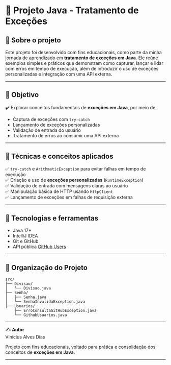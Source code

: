 # 📡 Projeto Java - Tratamento de Exceções

## 🔖 Sobre o projeto  
Este projeto foi desenvolvido com fins educacionais, como parte da minha jornada de aprendizado em **tratamento de exceções em Java**. Ele reúne exemplos simples e práticos que demonstram como capturar, lançar e lidar com erros em tempo de execução, além de introduzir o uso de exceções personalizadas e integração com uma API externa.

---

## 🎯 Objetivo

✔️ Explorar conceitos fundamentais de **exceções em Java**, por meio de:

- Captura de exceções com `try-catch`
- Lançamento de exceções personalizadas
- Validação de entrada do usuário
- Tratamento de erros ao consumir uma API externa

---

## 🧠 Técnicas e conceitos aplicados

✅ `try-catch` e `ArithmeticException` para evitar falhas em tempo de execução  
✅ Criação e uso de **exceções personalizadas** (`RuntimeException`)  
✅ Validação de entrada com mensagens claras ao usuário  
✅ Manipulação básica de HTTP usando `HttpClient`  
✅ Lançamento de exceções em falhas de requisição externa  

---

## 🚀 Tecnologias e ferramentas

- Java 17+  
- IntelliJ IDEA  
- Git e GitHub  
- API pública [GitHub Users](https://api.github.com/users)

---

## 📂 Organização do Projeto
```
src/
├── Divisao/
│   └── Divisao.java
├── Senha/
│   ├── Senha.java
│   └── SenhaInvalidaException.java
├── Usuarios/
    ├── ErroConsultaGitHubException.java
    └── GithubUsuarios.java

```

---

✍️ **Autor**  
Vinícius Alves Dias

Projeto com fins educacionais, voltado para prática e consolidação dos conceitos de **exceções em Java**.

---
